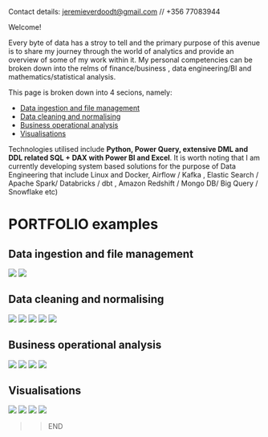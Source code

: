 
Contact details: jeremieverdoodt@gmail.com // +356 77083944

Welcome!

Every byte of data has a stroy to tell and the primary purpose of this avenue is to share my journey through the world of analytics and provide an overview of some of my work within it. My personal competencies can be broken down into the relms of finance/business , data engineering/BI and mathematics/statistical analysis.

This page is broken down into 4 secions, namely:
 - [Data ingestion and file management](#Data-ingestion-and-file-management) 
 - [Data cleaning and normalising](#Data-cleaning-and-normalising)
 - [Business operational analysis](#Business-operational-analysis)
 - [Visualisations](#Visualisations)

Technologies utilised include **Python, Power Query, extensive DML and DDL related SQL + DAX with Power BI and Excel**. It is worth noting that I am currently developing system based solutions for the purpose of Data Engineering that include  Linux and Docker, Airflow / Kafka , Elastic Search / Apache Spark/ Databricks / dbt , Amazon Redshift / Mongo DB/  Big Query / Snowflake etc)

#  PORTFOLIO examples

## Data ingestion and file management
![](/images/Spyder.png)
![](/images/Python_i.PNG) 

## Data cleaning and normalising
![](/images/PowerQuery_i.PNG)
![](/images/ERD_i.PNG)
![](/images/Normalised.PNG)
![](/images/Schema_PBIfinancialanalytics.PNG)
![](/images/SQL_i.PNG)

## Business operational analysis
![](/images/SensitivityAnalysis2.PNG) 
![](/images/SensitivityAnalysis.PNG) 
![](/images/Operational_modeling.PNG) 
![](/images/Capture.PNG)      

## Visualisations
![](/images/Uni_work1.PNG) 
![](/images/Uni_work2_Tab.PNG) 
![](/images/Store_analysis_PBI.PNG) 
![](/images/StoreAnalysis_PBI2.PNG) 

>> END
